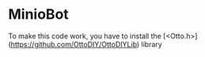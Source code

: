 # MinioBot
To make this code work, you have to install the [<Otto.h>] (https://github.com/OttoDIY/OttoDIYLib) library
